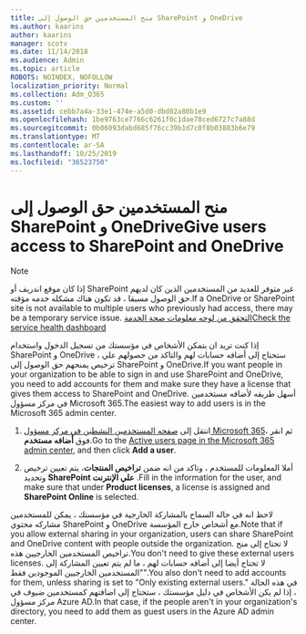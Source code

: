 ```yaml
---
title: منح المستخدمين حق الوصول إلى SharePoint و OneDrive
ms.author: kaarins
author: kaarins
manager: scotv
ms.date: 11/14/2018
ms.audience: Admin
ms.topic: article
ROBOTS: NOINDEX, NOFOLLOW
localization_priority: Normal
ms.collection: Adm_O365
ms.custom: ''
ms.assetid: cebb7a4a-33e1-474e-a5d0-dbd02a80b1e9
ms.openlocfilehash: 1be9763ce7766c6261f0c1dae78ced6727c7a88d
ms.sourcegitcommit: 0b06093dabd685f76cc39b1d7c0f8b03883b6e79
ms.translationtype: MT
ms.contentlocale: ar-SA
ms.lasthandoff: 10/25/2019
ms.locfileid: "36523750"
---
```

# <a name="give-users-access-to-sharepoint-and-onedrive"></a><span data-ttu-id="884dc-102">منح المستخدمين حق الوصول إلى SharePoint و OneDrive</span><span class="sxs-lookup"><span data-stu-id="884dc-102">Give users access to SharePoint and OneDrive</span></span>

> [!NOTE]
> <span data-ttu-id="884dc-103">إذا كان موقع اندريف أو SharePoint غير متوفر للعديد من المستخدمين الذين كان لديهم حق الوصول مسبقا ، قد تكون هناك مشكله خدمه مؤقته.</span><span class="sxs-lookup"><span data-stu-id="884dc-103">If a OneDrive or SharePoint site is not available to multiple users who previously had access, there may be a temporary service issue.</span></span> [<span data-ttu-id="884dc-104">التحقق من لوحه معلومات صحة الخدمة</span><span class="sxs-lookup"><span data-stu-id="884dc-104">Check the service health dashboard</span></span>](https://portal.office.com/adminportal/home#/servicehealth)
  
<span data-ttu-id="884dc-105">إذا كنت تريد ان يتمكن الأشخاص في مؤسستك من تسجيل الدخول واستخدام SharePoint و OneDrive ، ستحتاج إلى أضافه حسابات لهم والتاكد من حصولهم علي ترخيص يمنحهم حق الوصول إلى SharePoint و OneDrive.</span><span class="sxs-lookup"><span data-stu-id="884dc-105">If you want people in your organization to be able to sign in and use SharePoint and OneDrive, you need to add accounts for them and make sure they have a license that gives them access to SharePoint and OneDrive.</span></span> <span data-ttu-id="884dc-106">أسهل طريقه لأضافه مستخدمين في مركز مسؤول Microsoft 365.</span><span class="sxs-lookup"><span data-stu-id="884dc-106">The easiest way to add users is in the Microsoft 365 admin center.</span></span>
  
1. <span data-ttu-id="884dc-107">انتقل إلى [صفحه المستخدمين النشطين في مركز مسؤول Microsoft 365](https://portal.office.com/adminportal/home#/users)، ثم انقر فوق **أضافه مستخدم**.</span><span class="sxs-lookup"><span data-stu-id="884dc-107">Go to the [Active users page in the Microsoft 365 admin center](https://portal.office.com/adminportal/home#/users), and then click **Add a user**.</span></span>
    
2. <span data-ttu-id="884dc-108">أملا المعلومات للمستخدم ، وتاكد من انه ضمن **تراخيص المنتجات**، يتم تعيين ترخيص وتحديد **SharePoint علي الإنترنت** .</span><span class="sxs-lookup"><span data-stu-id="884dc-108">Fill in the information for the user, and make sure that under **Product licenses**, a license is assigned and **SharePoint Online** is selected.</span></span> 
    
<span data-ttu-id="884dc-109">لاحظ انه في حاله السماح بالمشاركة الخارجية في مؤسستك ، يمكن للمستخدمين مشاركه محتوي SharePoint و OneDrive مع أشخاص خارج المؤسسة.</span><span class="sxs-lookup"><span data-stu-id="884dc-109">Note that if you allow external sharing in your organization, users can share SharePoint and OneDrive content with people outside the organization.</span></span> <span data-ttu-id="884dc-110">لا تحتاج إلى منح تراخيص المستخدمين الخارجيين هذه.</span><span class="sxs-lookup"><span data-stu-id="884dc-110">You don't need to give these external users licenses.</span></span> <span data-ttu-id="884dc-111">لا تحتاج أيضا إلى أضافه حسابات لهم ، ما لم يتم تعيين المشاركة إلى "المستخدمين الخارجيين الموجودين فقط".</span><span class="sxs-lookup"><span data-stu-id="884dc-111">You also don't need to add accounts for them, unless sharing is set to "Only existing external users."</span></span> <span data-ttu-id="884dc-112">في هذه الحالة ، إذا لم يكن الأشخاص في دليل مؤسستك ، ستحتاج إلى اضافتهم كمستخدمين ضيوف في مركز مسؤول Azure AD.</span><span class="sxs-lookup"><span data-stu-id="884dc-112">In that case, if the people aren't in your organization's directory, you need to add them as guest users in the Azure AD admin center.</span></span>
  

